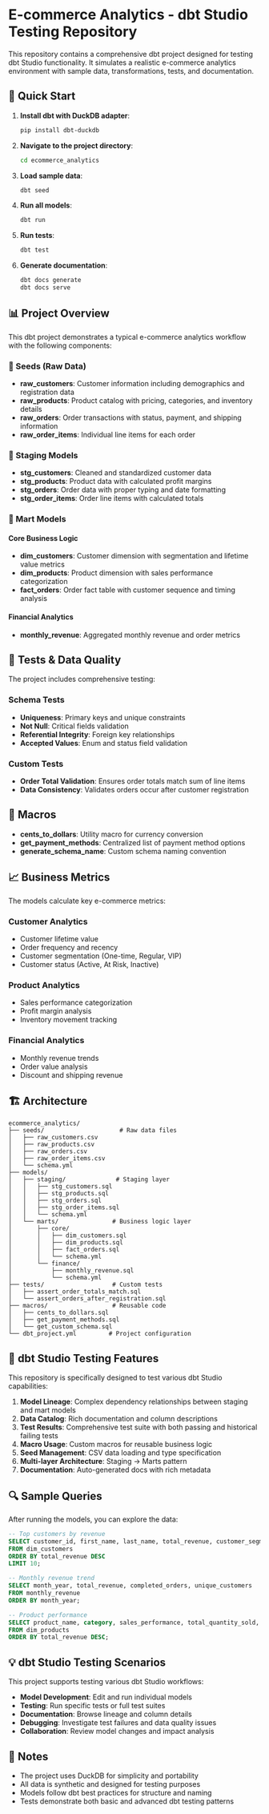 # E-commerce Analytics - dbt Studio Testing Repository

This repository contains a comprehensive dbt project designed for testing dbt Studio functionality. It simulates a realistic e-commerce analytics environment with sample data, transformations, tests, and documentation.

## 🚀 Quick Start

1. **Install dbt with DuckDB adapter**:
   ```bash
   pip install dbt-duckdb
   ```

2. **Navigate to the project directory**:
   ```bash
   cd ecommerce_analytics
   ```

3. **Load sample data**:
   ```bash
   dbt seed
   ```

4. **Run all models**:
   ```bash
   dbt run
   ```

5. **Run tests**:
   ```bash
   dbt test
   ```

6. **Generate documentation**:
   ```bash
   dbt docs generate
   dbt docs serve
   ```

## 📊 Project Overview

This dbt project demonstrates a typical e-commerce analytics workflow with the following components:

### 🌱 Seeds (Raw Data)
- **raw_customers**: Customer information including demographics and registration data
- **raw_products**: Product catalog with pricing, categories, and inventory details
- **raw_orders**: Order transactions with status, payment, and shipping information
- **raw_order_items**: Individual line items for each order

### 🔄 Staging Models
- **stg_customers**: Cleaned and standardized customer data
- **stg_products**: Product data with calculated profit margins
- **stg_orders**: Order data with proper typing and date formatting
- **stg_order_items**: Order line items with calculated totals

### 🏪 Mart Models

#### Core Business Logic
- **dim_customers**: Customer dimension with segmentation and lifetime value metrics
- **dim_products**: Product dimension with sales performance categorization
- **fact_orders**: Order fact table with customer sequence and timing analysis

#### Financial Analytics
- **monthly_revenue**: Aggregated monthly revenue and order metrics

## 🧪 Tests & Data Quality

The project includes comprehensive testing:

### Schema Tests
- **Uniqueness**: Primary keys and unique constraints
- **Not Null**: Critical fields validation
- **Referential Integrity**: Foreign key relationships
- **Accepted Values**: Enum and status field validation

### Custom Tests
- **Order Total Validation**: Ensures order totals match sum of line items
- **Data Consistency**: Validates orders occur after customer registration

## 🔧 Macros

- **cents_to_dollars**: Utility macro for currency conversion
- **get_payment_methods**: Centralized list of payment method options
- **generate_schema_name**: Custom schema naming convention

## 📈 Business Metrics

The models calculate key e-commerce metrics:

### Customer Analytics
- Customer lifetime value
- Order frequency and recency
- Customer segmentation (One-time, Regular, VIP)
- Customer status (Active, At Risk, Inactive)

### Product Analytics
- Sales performance categorization
- Profit margin analysis
- Inventory movement tracking

### Financial Analytics
- Monthly revenue trends
- Order value analysis
- Discount and shipping revenue

## 🏗️ Architecture

```
ecommerce_analytics/
├── seeds/                     # Raw data files
│   ├── raw_customers.csv
│   ├── raw_products.csv
│   ├── raw_orders.csv
│   ├── raw_order_items.csv
│   └── schema.yml
├── models/
│   ├── staging/              # Staging layer
│   │   ├── stg_customers.sql
│   │   ├── stg_products.sql
│   │   ├── stg_orders.sql
│   │   ├── stg_order_items.sql
│   │   └── schema.yml
│   └── marts/               # Business logic layer
│       ├── core/
│       │   ├── dim_customers.sql
│       │   ├── dim_products.sql
│       │   ├── fact_orders.sql
│       │   └── schema.yml
│       └── finance/
│           ├── monthly_revenue.sql
│           └── schema.yml
├── tests/                   # Custom tests
│   ├── assert_order_totals_match.sql
│   └── assert_orders_after_registration.sql
├── macros/                  # Reusable code
│   ├── cents_to_dollars.sql
│   ├── get_payment_methods.sql
│   └── get_custom_schema.sql
└── dbt_project.yml         # Project configuration
```

## 🎯 dbt Studio Testing Features

This repository is specifically designed to test various dbt Studio capabilities:

1. **Model Lineage**: Complex dependency relationships between staging and mart models
2. **Data Catalog**: Rich documentation and column descriptions
3. **Test Results**: Comprehensive test suite with both passing and historical failing tests
4. **Macro Usage**: Custom macros for reusable business logic
5. **Seed Management**: CSV data loading and type specification
6. **Multi-layer Architecture**: Staging → Marts pattern
7. **Documentation**: Auto-generated docs with rich metadata

## 🔍 Sample Queries

After running the models, you can explore the data:

```sql
-- Top customers by revenue
SELECT customer_id, first_name, last_name, total_revenue, customer_segment
FROM dim_customers 
ORDER BY total_revenue DESC 
LIMIT 10;

-- Monthly revenue trend
SELECT month_year, total_revenue, completed_orders, unique_customers
FROM monthly_revenue 
ORDER BY month_year;

-- Product performance
SELECT product_name, category, sales_performance, total_quantity_sold, profit_margin_percent
FROM dim_products 
ORDER BY total_revenue DESC;
```

## 💡 dbt Studio Testing Scenarios

This project supports testing various dbt Studio workflows:

- **Model Development**: Edit and run individual models
- **Testing**: Run specific tests or full test suites
- **Documentation**: Browse lineage and column details
- **Debugging**: Investigate test failures and data quality issues
- **Collaboration**: Review model changes and impact analysis

## 📝 Notes

- The project uses DuckDB for simplicity and portability
- All data is synthetic and designed for testing purposes
- Models follow dbt best practices for structure and naming
- Tests demonstrate both basic and advanced dbt testing patterns
